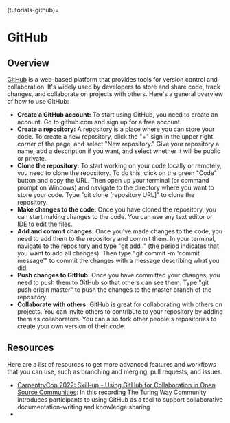 (tutorials-github)=

# GitHub

## Overview

[GitHub](https://github.com/) is a web-based platform that provides tools for version control and collaboration. 
It's widely used by developers to store and share code, track changes, and collaborate on projects with others. 
Here's a general overview of how to use GitHub:

* **Create a GitHub account:** To start using GitHub, you need to create an account. Go to github.com and sign up for a free account.
* **Create a repository:** A repository is a place where you can store your code. To create a new repository, click the "+" sign in the upper right corner of the page, and select "New repository." Give your repository a name, add a description if you want, and select whether it will be public or private.
* **Clone the repository:** To start working on your code locally or remotely, you need to clone the repository. To do this, click on the green "Code" button and copy the URL. Then open up your terminal (or command prompt on Windows) and navigate to the directory where you want to store your code. Type "git clone [repository URL]" to clone the repository.
* **Make changes to the code:** Once you have cloned the repository, you can start making changes to the code. You can use any text editor or IDE to edit the files.
* **Add and commit changes:** Once you've made changes to the code, you need to add them to the repository and commit them. In your terminal, navigate to the repository and type "git add ." (the period indicates that you want to add all changes). Then type "git commit -m 'commit message'" to commit the changes with a message describing what you did.
* **Push changes to GitHub:** Once you have committed your changes, you need to push them to GitHub so that others can see them. Type "git push origin master" to push the changes to the master branch of the repository.
* **Collaborate with others:** GitHub is great for collaborating with others on projects. You can invite others to contribute to your repository by adding them as collaborators. You can also fork other people's repositories to create your own version of their code.

## Resources

Here are a list of resources to get more advanced features and workflows that you can use, such as branching and merging, pull requests, and issues. 

* [CarpentryCon 2022: Skill-up - Using GitHub for Collaboration in Open Source Communities](https://youtu.be/Vcckl-2dASM?t=5915): In this recording The Turing Way Community introduces participants to using GitHub as a tool to support collaborative documentation-writing and knowledge sharing
* 